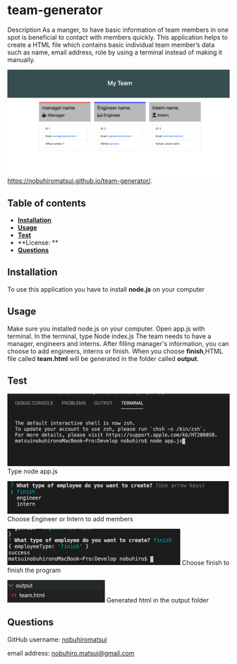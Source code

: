 # team-generator

Description
As a manger, to have basic information of team members in one spot is beneficial to contact with members quickly. This application helps to create a HTML file which contains basic individual team member’s data such as name, email address, role by using a terminal instead of making it manually.

  ![Image of terminal](https://github.com/nobuhiromatsui/team-generator/blob/master/Develop/img/team5.png)
https://nobuhiromatsui.github.io/team-generator/.


## Table of contents
  * [**Installation**](#Installation)
  * [**Usage**](#Usage) 
  * [**Test**](#Test)
  * **License: **
  * [**Questions**](#Questions)

## Installation
To use this application you have to install **node.js** on your computer

## Usage
Make sure you installed node.js on your computer. 
Open app.js with terminal. In the terminal, type Node index.js 
The team needs to have a manager, engineers and interns. 
After filling manager's information, you can choose to add engineers, interns or finish.
When you choose **finish**,HTML file called **team.html** will be generated in the folder called **output**.

## Test
  ![Image of terminal](https://github.com/nobuhiromatsui/team-generator/blob/master/Develop/img/team1.png)
  Type node app.js
  
  ![Image of terminal](https://github.com/nobuhiromatsui/team-generator/blob/master/Develop/img/team2.png)
  Choose Engineer or Intern to add members
  
  ![Image of terminal](https://github.com/nobuhiromatsui/team-generator/blob/master/Develop/img/team3.png)
  Choose finish to finish the program
  
  ![Image of terminal](https://github.com/nobuhiromatsui/team-generator/blob/master/Develop/img/team4.png)
  Generated html in the output folder


## Questions
  GitHub username: [nobuhiromatsui](https://github.com/nobuhiromatsui) 
  
  email address: [nobuhiro.matsui@gmail.com](nobuhiro.matsui@gmail.com)
